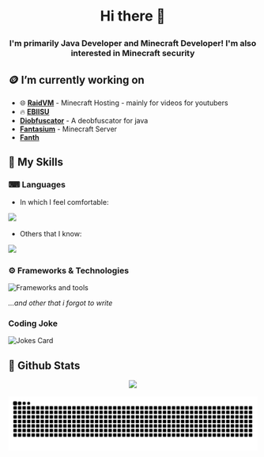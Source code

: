 # <p align="center">Hi there 👋</p>
### <p align="center">I'm primarily Java Developer and Minecraft Developer! I'm also interested in Minecraft security</p>

## 🪙 I’m currently working on
- 🌐 [**RaidVM**](https://www.raidvm.com/) - Minecraft Hosting - mainly for videos for youtubers
- 🔥 [**EBIISU**](https://ebiisu.pl)
- [**Diobfuscator**](https://github.com/narumii/Deobfuscator) - A deobfuscator for java
- [**Fantasium**](https://fantasium.pl) - Minecraft Server
- [**Fanth**](https://fanth.pl)

## 🔨 My Skills
### ⌨ Languages
- In which I feel comfortable:

<img src="https://skillicons.dev/icons?i=java,typescript,javascript,rust,python&theme=dark">

- Others that I know:

<img src="https://skillicons.dev/icons?i=lua,html,css,cs,php&theme=dark">

### ⚙ Frameworks & Technologies
<img src="https://skillicons.dev/icons?i=gradle,maven,django,vue,nuxtjs,react,nextjs,tailwind,cloudflare,docker&theme=dark" alt="Frameworks and tools"/>

_...and other that i forgot to write_

### Coding Joke
<img src="https://readme-jokes.vercel.app/api" alt="Jokes Card" />

## 📄 Github Stats

<div align="center">
  <p><img src="https://github-readme-stats.vercel.app/api?username=EpicPlayerA10&show_icons=true&theme=merko"/></p>
  <picture>
    <source media="(prefers-color-scheme: dark)" srcset="https://raw.githubusercontent.com/EpicPlayerA10/EpicPlayerA10/output/github-contribution-grid-snake-dark.svg" />
    <source media="(prefers-color-scheme: light)" srcset="https://raw.githubusercontent.com/EpicPlayerA10/EpicPlayerA10/output/github-contribution-grid-snake.svg" />
    <img alt="github-snake" src="https://raw.githubusercontent.com/EpicPlayerA10/EpicPlayerA10/output/github-contribution-grid-snake.svg" />
  </picture>
</div>

